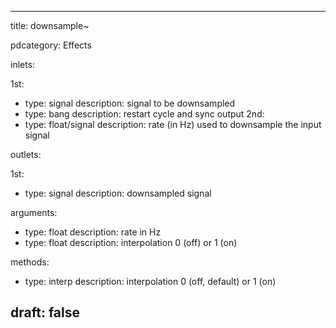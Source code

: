 --- 


title: downsample~

pdcategory: Effects

inlets:

  1st:
  - type: signal
    description: signal to be downsampled
  - type: bang
    description: restart cycle and sync output
  2nd:
  - type: float/signal
    description: rate (in Hz) used to downsample the input signal

outlets:

  1st:
  - type: signal
    description: downsampled signal

arguments:
  - type: float
    description: rate in Hz
  - type: float
    description: interpolation 0 (off) or 1 (on)

methods:
  - type: interp <float>
    description: interpolation 0 (off, default) or 1 (on)



draft: false
---